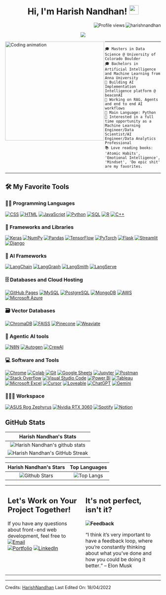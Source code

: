 <h1 align="center">
Hi, I'm Harish Nandhan!
  <img src="https://media.giphy.com/media/hvRJCLFzcasrR4ia7z/giphy.gif" width="30"></h1>
 <img src="https://komarev.com/ghpvc/?username=HarishNandhan&label=Profile%20Views&color=0e75b6&style=flat" align='right' alt="harishnandhan" />
 <img src="https://gpvc.arturio.dev/HarishNandhan" alt="Profile views" align='right'/> <a href="https://github.com/HarishNandhan/HarishNandhan/"> </a> 
<br/>

<!-- Typing SVG by DenverCoder1 - https://github.com/DenverCoder1/readme-typing-svg -->
<p align="center">
  <a href="https://github.com/DenverCoder1/readme-typing-svg"><img src="https://readme-typing-svg.herokuapp.com?lines=Data+Science+Grad+Student;Data+Scientist;AI+Engineer;Constant+Learner&center=true&width=380&height=45"></a>
</p>

<img align="left" src="https://media.giphy.com/media/qgQUggAC3Pfv687qPC/giphy.gif" alt="Coding animation" width="320" />
<hr>

```
🎓 Masters in Data Science @ University of Colorado Boulder
🎓 Bachelors in Artificial Intelligence and Machine Learning from Anna University
🚀 Building AI Implementation Intelligence platform @ beaconAI
🤖 Working on RAG, Agents and end to end AI workflows
🐍 Main Language: Python
💼 Interested in a full time opportunity as a Machine Learning Engineer/Data Scientist/AI Engineer/Data Analytics Professional
📚 Love reading books: 'Atomic Habits', 'Emotional Intelligence', 'Mindset', 'Do epic shit' are my favorites.
```
<hr>


## 🛠️ My Favorite Tools

### 👨‍💻 Programming Languages

<p>
    <a href="https://github.com/search?q=user%3ADenverCoder1+is%3Arepo+language%3Acss"><img alt="CSS" src="https://img.shields.io/badge/CSS%20-%231572B6.svg?logo=css3&logoColor=white"></a>
    <a href="https://github.com/search?q=user%3ADenverCoder1+is%3Arepo+language%3Ahtml"><img alt="HTML" src="https://img.shields.io/badge/HTML%20-%23E34F26.svg?logo=html5&logoColor=white"></a>
    <a href="https://github.com/search?q=user%3ADenverCoder1+is%3Arepo+language%3Ajavascript"><img alt="JavaScript" src="https://img.shields.io/badge/JavaScript%20-%23F7DF1E.svg?logo=javascript&logoColor=black"></a>
    <a href="https://github.com/search?q=user%3ADenverCoder1+is%3Arepo+language%3Apython"><img alt="Python" src="https://img.shields.io/badge/Python%20-%2314354C.svg?logo=python&logoColor=white"></a>
    <a href="https://github.com/search?q=user%3ADenverCoder1+is%3Arepo+language%3Asql"><img alt="SQL" src="https://img.shields.io/badge/SQL%20-%23025E8C.svg?logo=amazon-dynamodb&logoColor=white"></a>
    <a href="https://github.com/search?q=user%3ADenverCoder1+is%3Arepo+language%3AR"><img alt="R" src="https://img.shields.io/badge/R-276DC3?logo=r&logoColor=white"></a>
    <a href="https://github.com/search?q=user%3ADenverCoder1+is%3Arepo+language%3Ac%2B%2B"><img alt="C++" src="https://img.shields.io/badge/C++-00599C?logo=c%2B%2B&logoColor=white"></a>

### 🧰 Frameworks and Libraries

<p>
    <a href="#"><img alt="Keras" src="https://img.shields.io/badge/Keras%20-%23D00000.svg?logo=Keras&logoColor=white"></a>
    <a href="#"><img alt="NumPy" src="https://img.shields.io/badge/Numpy%20-%23013243.svg?logo=numpy&logoColor=white"></a>
    <a href="#"><img alt="Pandas" src="https://img.shields.io/badge/Pandas%20-%23150458.svg?logo=pandas&logoColor=white"></a>
    <a href="#"><img alt="TensorFlow" src="https://img.shields.io/badge/TensorFlow%20-%23FF6F00.svg?logo=TensorFlow&logoColor=white"></a>
    <a href="#"><img alt="PyTorch" src="https://img.shields.io/badge/PyTorch-EE4C2C?logo=pytorch&logoColor=white"></a>
    <a href="#"><img alt="Flask" src="https://img.shields.io/badge/Flask-000000?logo=flask&logoColor=white"></a>
    <a href="#"><img alt="Streamlit" src="https://img.shields.io/badge/Streamlit-FF4B4B?logo=streamlit&logoColor=white"></a>
    <a href="#"><img alt="Django" src="https://img.shields.io/badge/Django-092E20?style=for-the-badge&logo=django&logoColor=white"></a>

</p>

### 🤖 AI Frameworks

<p>
    <a href="#"><img alt="LangChain" src="https://img.shields.io/badge/LangChain-2B2D42?logo=langchain&logoColor=white"></a>
    <a href="#"><img alt="LangGraph" src="https://img.shields.io/badge/LangGraph-4B8BBE?logo=langgraph&logoColor=white"></a>
    <a href="#"><img alt="LangSmith" src="https://img.shields.io/badge/LangSmith-FFB347?logo=langsmith&logoColor=white"></a>
    <a href="#"><img alt="LangServe" src="https://img.shields.io/badge/LangServe-6A4C93?logo=langserve&logoColor=white"></a>
</p>

### 🗄️ Databases and Cloud Hosting

<p>
    <a href="#"><img alt="GitHub Pages" src="https://img.shields.io/badge/GitHub%20Pages-%23327FC7.svg?logo=github&logoColor=white"></a>
    <a href="#"><img alt="MySQL" src="https://img.shields.io/badge/MySQL-00000F?style=for-the-badge&logo=mysql&logoColor=white"></a>
    <a href="#"><img alt="PostgreSQL" src="https://img.shields.io/badge/PostgreSQL-336791?logo=postgresql&logoColor=white"></a>
    <a href="#"><img alt="MongoDB" src="https://img.shields.io/badge/MongoDB-47A248?logo=mongodb&logoColor=white"></a>
    <a href="#"><img alt="AWS" src="https://img.shields.io/badge/AWS-232F3E?logo=amazon-aws&logoColor=white"></a>
    <a href="#"><img alt="Microsoft Azure" src ="https://img.shields.io/badge/Microsoft_Azure-0089D6?style=for-the-badge&logo=microsoft-azure&logoColor=white"></a>
</p>

### 🗃️ Vector Databases

<p>
    <a href="#"><img alt="ChromaDB" src="https://img.shields.io/badge/ChromaDB-13B0A7?logo=chromadb&logoColor=white"></a>
    <a href="#"><img alt="FAISS" src="https://img.shields.io/badge/FAISS-0055A4?logo=faiss&logoColor=white"></a>
    <a href="#"><img alt="Pinecone" src="https://img.shields.io/badge/Pinecone-00BFAE?logo=pinecone&logoColor=white"></a>
    <a href="#"><img alt="Weaviate" src="https://img.shields.io/badge/Weaviate-FF9900?logo=weaviate&logoColor=white"></a>
</p>

### 🤝 Agentic AI tools

<p>
    <a href="#"><img alt="N8N" src="https://img.shields.io/badge/N8N-4E9F3D?logo=n8n&logoColor=white"></a>
    <a href="#"><img alt="Autogen" src="https://img.shields.io/badge/Autogen-FF6F00?logo=autogen&logoColor=white"></a>
    <a href="#"><img alt="CrewAI" src="https://img.shields.io/badge/CrewAI-1A1A1A?logo=crewai&logoColor=white"></a>
</p>

### 💻 Software and Tools

<p>
    <a href="#"><img alt="Chrome" src="https://img.shields.io/badge/Chrome-3DDC84?logo=google-chrome&logoColor=white"></a>
    <a href="#"><img alt="Colab" src="https://img.shields.io/badge/Colab-00b56a.svg?logo=google-colab&logoColor=white"></a>
    <a href="#"><img alt="Git" src="https://img.shields.io/badge/Git%20-%23F05033.svg?logo=git&logoColor=white"></a>
    <a href="#"><img alt="Google Sheets" src="https://img.shields.io/badge/Google%20Sheets%20-%2334A853.svg?logo=google%20sheets&logoColor=white"></a>
    <a href="#"><img alt="Jupyter" src="https://img.shields.io/badge/Jupyter%20-%23F37626.svg?logo=Jupyter&logoColor=white"></a>
    <a href="#"><img alt="Postman" src="https://img.shields.io/badge/Postman-FF6C37?logo=postman&logoColor=white"></a>
    <a href="#"><img alt="Stack Overflow" src="https://img.shields.io/badge/-Stack%20Overflow-FE7A16?logo=stack-overflow&logoColor=white"></a>
    <a href="#"><img alt="Visual Studio Code" src="https://img.shields.io/badge/Visual%20Studio%20Code-0078d7.svg?logo=visual-studio-code&logoColor=white"></a>
    <a href="#"><img alt="Power BI" src="https://img.shields.io/badge/Power%20BI-F2C811?logo=powerbi&logoColor=black"></a>
    <a href="#"><img alt="Tableau" src="https://img.shields.io/badge/Tableau-E97627?logo=tableau&logoColor=white"></a>
    <a href="#"><img alt="Microsoft Excel" src="https://img.shields.io/badge/Excel-217346?logo=microsoft-excel&logoColor=white"></a>
    <a href="#"><img alt="Cursor" src="https://img.shields.io/badge/Cursor-000000?logo=data:image/svg+xml;base64,PHN2ZyBmaWxsPSJ3aGl0ZSIgdmlld0JveD0iMCAwIDM2IDM2IiB4bWxucz0iaHR0cDovL3d3dy53My5vcmcvMjAwMC9zdmciPjxwYXRoIGQ9Ik0yLjUgMy41bDMwIDExLjUtMTMuNSAxMy41eiIvPjwvc3ZnPg==&logoColor=white"></a>
    <a href="#"><img alt="Loveable" src="https://img.shields.io/badge/Loveable-FF69B4?logo=heart&logoColor=white"></a>
    <a href="#"><img alt="ChatGPT" src="https://img.shields.io/badge/ChatGPT-10A37F?logo=openai&logoColor=white"></a>
    <a href="#"><img alt="Gemini" src="https://img.shields.io/badge/Gemini-4285F4?logo=google-gemini&logoColor=white"></a>
</p>

### 👨🏽‍💻 Workspace
<p>
    <a href="#"><img alt="ASUS Rog Zephyrus" src="https://img.shields.io/badge/ASUS%20Rog%20Zephyrus-000000?logo=asus&logoColor=white&style=for-the-badge"></a>
    <a href="#"><img alt="Nvidia RTX 3060" src="https://img.shields.io/badge/Nvidia%20RTX%203060-76B900?logo=nvidia&logoColor=white&style=for-the-badge"></a>
    <a href="#"><img alt="Spotify" src="https://img.shields.io/badge/Spotify-1ED760?&style=for-the-badge&logo=spotify&logoColor=white"></a>
    <a href="#"><img alt="Notion" src="https://img.shields.io/badge/Notion-000000?logo=notion&logoColor=white&style=for-the-badge"></a>
</p>


## GitHub Stats


|                                                                     Harish Nandhan's Stats                                                                     |
|:------------------------------------------------------------------------------------------------------------------------------------------------------:|
| ![Harish Nandhan's github stats](https://github-readme-stats.vercel.app/api?username=HarishNandhan&show_icons=true&theme=algolia)              | 
| ![Harish Nandhan's GitHub Streak](https://github-readme-streak-stats.herokuapp.com/?user=HarishNandhan&theme=algolia)                    | 
    

|                                                                                                      Harish Nandhan's Stars                                                                                                       |                                                           Top Languages                                                           |      
|:-------------------------------------------------------------------------------------------------------------------------------------------------------------------------------------------------------------------------:|:---------------------------------------------------------------------------------------------------------------------------------:|
| ![Github Stars](https://github-readme-stats.vercel.app/api?username=HarishNandhan&show_icons=true&locale=en&count_private=true&hide_rank=true&custom_title=My%20GitHub%20Stats&disable_animations=true&theme=algolia) | ![Top Langs](https://github-readme-stats.vercel.app/api/top-langs/?username=Aditya664&langs_count=8&theme=algolia&layout=compact) |




<table style="border: none">
  <tr>
  <td width="50%" valign="top">

## Let's Work on Your Project Together!

If you have any questions about front-end web development, feel free to <a href="mailto:harishnandhan03@gmail.com" target="_blank"><img alt="Email" src="https://img.shields.io/badge/Email-D14836?logo=gmail&logoColor=white&style=for-the-badge"></a><br/>
<a href="https://harishnandhan.github.io/Harish-portfolio/" target="_blank"><img alt="Portfolio" src="https://img.shields.io/badge/Portfolio-24292F?logo=githubpages&logoColor=white&style=for-the-badge"></a>
<a href="https://www.linkedin.com/in/harishnandhanshanmugam/" target="_blank"><img alt="LinkedIn" src="https://img.shields.io/badge/LinkedIn-0A66C2?logo=linkedin&logoColor=white&style=for-the-badge"></a>

  </td>
  <td width="50%" valign="top">

## It's not perfect, isn't it?

**<img alt="Feedback" src="https://img.shields.io/badge/Ask%20me-anything-1abc9c.svg">**

“I think it’s very important to have a feedback loop, where you’re constantly thinking about what you’ve done and how you could be doing it better.”
– Elon Musk

  </td>
  </tr>
</table>

------
Credits: [HarishNandhan](https://github.com/HarishNandhan)
Last Edited On: 18/04/2022



